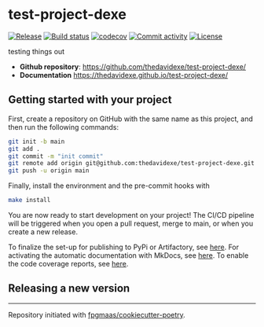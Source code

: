 # test-project-dexe

[![Release](https://img.shields.io/github/v/release/thedavidexe/test-project-dexe)](https://img.shields.io/github/v/release/thedavidexe/test-project-dexe)
[![Build status](https://img.shields.io/github/actions/workflow/status/thedavidexe/test-project-dexe/main.yml?branch=main)](https://github.com/thedavidexe/test-project-dexe/actions/workflows/main.yml?query=branch%3Amain)
[![codecov](https://codecov.io/gh/thedavidexe/test-project-dexe/branch/main/graph/badge.svg)](https://codecov.io/gh/thedavidexe/test-project-dexe)
[![Commit activity](https://img.shields.io/github/commit-activity/m/thedavidexe/test-project-dexe)](https://img.shields.io/github/commit-activity/m/thedavidexe/test-project-dexe)
[![License](https://img.shields.io/github/license/thedavidexe/test-project-dexe)](https://img.shields.io/github/license/thedavidexe/test-project-dexe)

testing things out

- **Github repository**: <https://github.com/thedavidexe/test-project-dexe/>
- **Documentation** <https://thedavidexe.github.io/test-project-dexe/>

## Getting started with your project

First, create a repository on GitHub with the same name as this project, and then run the following commands:

```bash
git init -b main
git add .
git commit -m "init commit"
git remote add origin git@github.com:thedavidexe/test-project-dexe.git
git push -u origin main
```

Finally, install the environment and the pre-commit hooks with

```bash
make install
```

You are now ready to start development on your project!
The CI/CD pipeline will be triggered when you open a pull request, merge to main, or when you create a new release.

To finalize the set-up for publishing to PyPi or Artifactory, see [here](https://fpgmaas.github.io/cookiecutter-poetry/features/publishing/#set-up-for-pypi).
For activating the automatic documentation with MkDocs, see [here](https://fpgmaas.github.io/cookiecutter-poetry/features/mkdocs/#enabling-the-documentation-on-github).
To enable the code coverage reports, see [here](https://fpgmaas.github.io/cookiecutter-poetry/features/codecov/).

## Releasing a new version



---

Repository initiated with [fpgmaas/cookiecutter-poetry](https://github.com/fpgmaas/cookiecutter-poetry).
